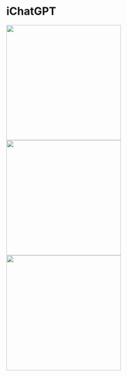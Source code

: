 # iChatGPT

<img src="https://github.com/user-attachments/assets/4d0c84e4-1a5b-4676-b903-ef68a8e0ba85" width="300" />
<img src="https://github.com/user-attachments/assets/9a8c8977-9aa9-4177-9872-a8e829e34b6f" width="300" />
<img src="https://github.com/user-attachments/assets/323c2c54-6860-4a71-a966-45f4ce776f76" width="300" />
